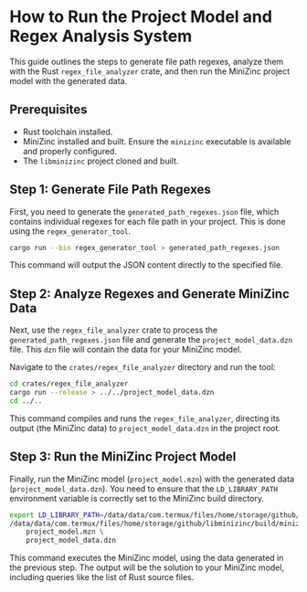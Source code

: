 # How to Run the Project Model and Regex Analysis System

This guide outlines the steps to generate file path regexes, analyze them with the Rust `regex_file_analyzer` crate, and then run the MiniZinc project model with the generated data.

## Prerequisites

*   Rust toolchain installed.
*   MiniZinc installed and built. Ensure the `minizinc` executable is available and properly configured.
*   The `libminizinc` project cloned and built.

## Step 1: Generate File Path Regexes

First, you need to generate the `generated_path_regexes.json` file, which contains individual regexes for each file path in your project. This is done using the `regex_generator_tool`.

```bash
cargo run --bin regex_generator_tool > generated_path_regexes.json
```

This command will output the JSON content directly to the specified file.

## Step 2: Analyze Regexes and Generate MiniZinc Data

Next, use the `regex_file_analyzer` crate to process the `generated_path_regexes.json` file and generate the `project_model_data.dzn` file. This `dzn` file will contain the data for your MiniZinc model.

Navigate to the `crates/regex_file_analyzer` directory and run the tool:

```bash
cd crates/regex_file_analyzer
cargo run --release > ../../project_model_data.dzn
cd ../..
```

This command compiles and runs the `regex_file_analyzer`, directing its output (the MiniZinc data) to `project_model_data.dzn` in the project root.

## Step 3: Run the MiniZinc Project Model

Finally, run the MiniZinc model (`project_model.mzn`) with the generated data (`project_model_data.dzn`). You need to ensure that the `LD_LIBRARY_PATH` environment variable is correctly set to the MiniZinc build directory.

```bash
export LD_LIBRARY_PATH=/data/data/com.termux/files/home/storage/github/libminizinc/build
/data/data/com.termux/files/home/storage/github/libminizinc/build/minizinc \
    project_model.mzn \
    project_model_data.dzn
```

This command executes the MiniZinc model, using the data generated in the previous step. The output will be the solution to your MiniZinc model, including queries like the list of Rust source files.
